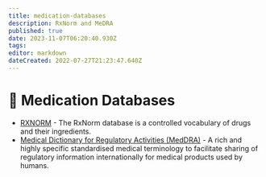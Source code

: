 ```yaml
---
title: medication-databases
description: RxNorm and MeDRA
published: true
date: 2023-11-07T06:20:40.930Z
tags: 
editor: markdown
dateCreated: 2022-07-27T21:23:47.640Z
---
```


# 💊 Medication Databases

* [RXNORM](https://www.nlm.nih.gov/research/umls/rxnorm/docs/rxnormfiles.html) - The RxNorm database is a controlled vocabulary of drugs and their ingredients.
* [Medical Dictionary for Regulatory Activities (MedDRA)](https://www.meddra.org/news-and-events/news/english-meddra-version-240-now-available-download) - A rich and highly specific standardised medical terminology to facilitate sharing of regulatory information internationally for medical products used by humans.
